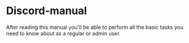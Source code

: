 # Discord-manual
After reading this manual you'll be able to perform all the basic tasks you need to know about as a regular or admin user.
